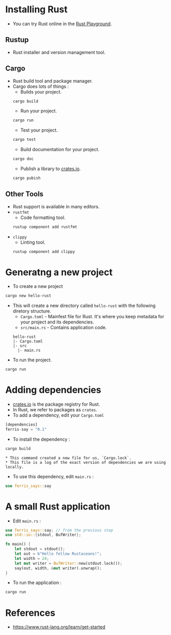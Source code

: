 # Installing Rust
* You can try Rust online in the [Rust Playground](https://play.rust-lang.org/).
## Rustup
* Rust installer and version management tool.
## Cargo
* Rust build tool and package manager.
* Cargo does lots of things :
	* Builds your project.
	```bash
	cargo build
	```
	* Run your project.
	```bash
	cargo run
	```
	* Test your project.
	```bash
	cargo test
	```
	* Build documentation for your project.
	```bash
	cargo doc
	```
	* Publish a library to [crates.io](https://crates.io/).
	```bash
	cargo pubish
	```
## Other Tools
* Rust support is available in many editors.
* `rustfmt`
	* Code formatting tool.
	```bash
	rustup component add rustfmt
	```
* `clippy`
	* Linting tool.
	```bash
	rustup component add clippy
	```
# Generatng a new project
* To create a new project
```bash
cargo new hello-rust
```
* This will create a new directory called `hello-rust` with the following diretory structure.
	* `Cargo.toml` - Mainfest file for Rust. It's where you keep metadata for your project and its dependencies.
	* `src/main.rs` - Contains application code.
	```
	hello-rust
	|- Cargo.toml
	|- src
	  |- main.rs
	```
* To run the project.
```bash
cargo run
```
# Adding dependencies
* [crates.io](https://crates.io/) is the package registry for Rust.
* In Rust, we refer to packages as `crates`.
* To add a dependency, edit your `Cargo.toml`
```rust
[dependencies]
ferris-say = "0.1"
```
* To install the dependency :
```bash
cargo build
```
	* This command created a new file for us, `Cargo.lock`.
	* This file is a log of the exact version of dependencies we are using locally.
* To use this dependency, edit `main.rs` :
```rust
use ferris_says::say
```
# A small Rust application
* Edit `main.rs` :
```rust
use ferris_says::say; // from the previous step
use std::io::{stdout, BufWriter};

fn main() {
	let stdout = stdout();
	let out = b"Hello fellow Rustaceans!";
	let width = 24;
	let mut writer = BufWriter::new(stdout.lock());
	say(out, width, &mut writer).unwrap();
}
```
* To run the application :
```bash
cargo run
```
# References
* https://www.rust-lang.org/learn/get-started
